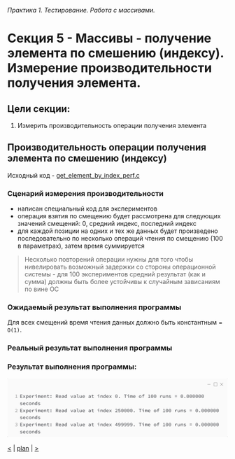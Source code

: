 _Практика 1. Тестирование. Работа с массивами._

# Cекция 5 - Массивы - получение элемента по смешению (индексу). Измерение производительности получения элемента.

## Цели секции:

1. Измерить производительность операции получения элемента

## Производительность операции получения элемента по смешению (индексу)

Исходный код - [get_element_by_index_perf.c](../src/get_element_by_index_perf.c)

### Сценарий измерения производительности
* написан специальный код для экспериментов
* операция взятия по смещению будет рассмотрена для следующих значений смещений: 0, средний индекс, последний индекс
* для каждой позиции на одних и тех же данных будет произведено последовательно по несколько операций чтения по смещению (100 в параметрах), затем время суммируется

> Несколько повторений операции нужны для того чтобы нивелировать возможный задержки со стороны операционной системы - для 100 экспериментов средний результат (как и сумма) должны быть более устойчивы к случайным зависаниям по вине ОС

### Ожидаемый результат выполнения программы
Для всех смещений время чтения данных должно быть константным = `O(1)`.

### Реальный результат выполнения программы

### Результат выполнения программы:
![](images/get_element_by_index_perf_out.png)

[<](4.md) | [plan](../practice.md) | [>](6.md)
